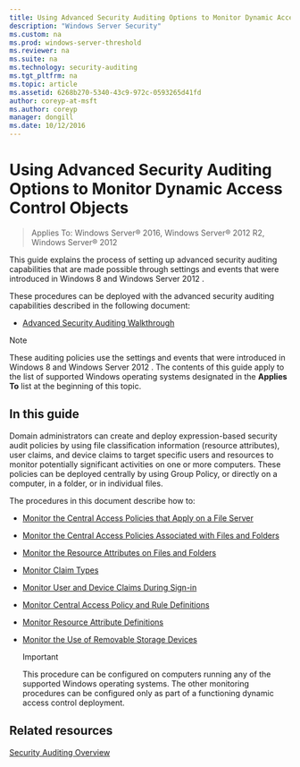 ```yaml
---
title: Using Advanced Security Auditing Options to Monitor Dynamic Access Control Objects
description: "Windows Server Security"
ms.custom: na
ms.prod: windows-server-threshold
ms.reviewer: na
ms.suite: na
ms.technology: security-auditing
ms.tgt_pltfrm: na
ms.topic: article
ms.assetid: 6268b270-5340-43c9-972c-0593265d41fd
author: coreyp-at-msft
ms.author: coreyp
manager: dongill
ms.date: 10/12/2016
---
```

# Using Advanced Security Auditing Options to Monitor Dynamic Access Control Objects

>Applies To: Windows Server&reg; 2016, Windows Server&reg; 2012 R2, Windows Server&reg; 2012

This guide explains the process of setting up advanced security auditing capabilities that are made possible through settings and events that were introduced in Windows 8 and  Windows Server 2012 .

These procedures can be deployed with the advanced security auditing capabilities described in the following document:

-   [Advanced Security Auditing Walkthrough](Advanced-Security-Auditing-Walkthrough.md)


> [!NOTE]
> These auditing policies use the settings and events that were introduced in Windows 8 and  Windows Server 2012 . The contents of this guide apply to the list of supported Windows operating systems designated in the **Applies To** list at the beginning of this topic.

## In this guide
Domain administrators can create and deploy expression-based security audit policies by using file classification information (resource attributes), user claims, and device claims to target specific users and resources to monitor potentially significant activities on one or more computers. These policies can be deployed centrally by using Group Policy, or directly on a computer, in a folder, or in individual files.

The procedures in this document describe how to:

-   [Monitor the Central Access Policies that Apply on a File Server](using-advanced-security-auditing-options-to-monitor-dynamic-access-control-objects/Monitor-the-Central-Access-Policies-that-Apply-on-a-File-Server.md)

-   [Monitor the Central Access Policies Associated with Files and Folders](using-advanced-security-auditing-options-to-monitor-dynamic-access-control-objects/Monitor-the-Central-Access-Policies-Associated-with-Files-and-Folders.md)

-   [Monitor the Resource Attributes on Files and Folders](using-advanced-security-auditing-options-to-monitor-dynamic-access-control-objects/Monitor-the-Resource-Attributes-on-Files-and-Folders.md)

-   [Monitor Claim Types](using-advanced-security-auditing-options-to-monitor-dynamic-access-control-objects/Monitor-Claim-Types.md)

-   [Monitor User and Device Claims During Sign-in](using-advanced-security-auditing-options-to-monitor-dynamic-access-control-objects/Monitor-User-and-Device-Claims-During-Sign-in.md)

-   [Monitor Central Access Policy and Rule Definitions](using-advanced-security-auditing-options-to-monitor-dynamic-access-control-objects/Monitor-Central-Access-Policy-and-Rule-Definitions.md)

-   [Monitor Resource Attribute Definitions](using-advanced-security-auditing-options-to-monitor-dynamic-access-control-objects/Monitor-Resource-Attribute-Definitions.md)

-   [Monitor the Use of Removable Storage Devices](using-advanced-security-auditing-options-to-monitor-dynamic-access-control-objects/Monitor-the-Use-of-Removable-Storage-Devices.md)

    > [!IMPORTANT]
    > This procedure can be configured on computers running any of the supported Windows operating systems. The other monitoring procedures can be configured only as part of a functioning dynamic access control deployment.

## Related resources
[Security Auditing Overview](../access-control/Security-Auditing-Overview.md)


